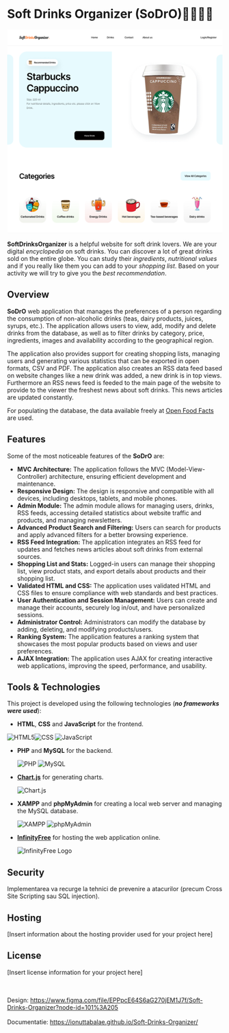 # Soft Drinks Organizer (SoDrO)🥤🍵🥛🍹

![SoftDrinkOrganizer](HomePage.png)

**SoftDrinksOrganizer** is a helpful website for soft drink lovers. We are your digital _encyclopedia_ on soft drinks.  You can discover a lot of great drinks sold on the entire globe. You can study their _ingredients_, _nutritional values_ and if you really like them you can add to your _shopping list_. Based on your activity we will try to give you the _best recommendation_.
## Overview

**SoDrO**  web application that manages the preferences of a person regarding the consumption of non-alcoholic drinks (teas, dairy products, juices, syrups, etc.). The application allows users to view, add, modify and delete drinks from the database, as well as to filter drinks by category, price, ingredients, images and availability according to the geographical region. 

The application also provides support for creating shopping lists, managing users and generating various statistics that can be exported in open formats, CSV and PDF. The application also creates an RSS data feed based on website changes like a new drink was added, a new drink is in top views. Furthermore an RSS news feed is feeded to the main page of the website to provide to the viewer the freshest news about soft drinks. This news articles are updated constantly.

For populating the database, the data available freely at [Open Food Facts](https://world.openfoodfacts.org/) are used.

## Features

Some of the most noticeable features of the **SoDrO** are:

- **MVC Architecture:** The application follows the MVC (Model-View-Controller) architecture, ensuring efficient development and maintenance.
- **Responsive Design:** The design is responsive and compatible with all devices, including desktops, tablets, and mobile phones.
- **Admin Module:** The admin module allows for managing users, drinks, RSS feeds, accessing detailed statistics about website traffic and products, and managing newsletters.
- **Advanced Product Search and Filtering:** Users can search for products and apply advanced filters for a better browsing experience.
- **RSS Feed Integration:** The application integrates an RSS feed for updates and fetches news articles about soft drinks from external sources.
- **Shopping List and Stats:** Logged-in users can manage their shopping list, view product stats, and export details about products and their shopping list.
- **Validated HTML and CSS:** The application uses validated HTML and CSS files to ensure compliance with web standards and best practices.
- **User Authentication and Session Management:** Users can create and manage their accounts, securely log in/out, and have personalized sessions.
- **Administrator Control:** Administrators can modify the database by adding, deleting, and modifying products/users.
- **Ranking System:** The application features a ranking system that showcases the most popular products based on views and user preferences.
- **AJAX Integration:** The application uses AJAX for creating interactive web applications, improving the speed, performance, and usability.



## Tools & Technologies

This project is developed using the following technologies (***no frameworks were used***):




- **HTML**, **CSS** and **JavaScript** for the frontend.

<img src="https://upload.wikimedia.org/wikipedia/commons/thumb/6/61/HTML5_logo_and_wordmark.svg/130px-HTML5_logo_and_wordmark.svg.png" alt="HTML5" height="100"><img src="https://upload.wikimedia.org/wikipedia/commons/thumb/d/d5/CSS3_logo_and_wordmark.svg/120px-CSS3_logo_and_wordmark.svg.png" alt="CSS"  height="100">
<img src="https://upload.wikimedia.org/wikipedia/commons/thumb/6/6a/JavaScript-logo.png/600px-JavaScript-logo.png" alt="JavaScript" height="100">

- **PHP** and **MySQL** for the backend.

  <img src="https://upload.wikimedia.org/wikipedia/commons/thumb/2/27/PHP-logo.svg/1200px-PHP-logo.svg.png" alt="PHP" height="100">
  <img src="https://upload.wikimedia.org/wikipedia/labs/8/8e/Mysql_logo.png" alt="MySQL" height="100">
  
- [**Chart.js**](https://www.chartjs.org/) for generating charts.
  
  <img src="https://avatars.githubusercontent.com/u/10342521?s=280&v=4" alt="Chart.js" height="100">
  
- **XAMPP** and **phpMyAdmin** for creating a local web server and managing the MySQL database.

  <img src="https://upload.wikimedia.org/wikipedia/en/thumb/7/78/XAMPP_logo.svg/1200px-XAMPP_logo.svg.png" alt="XAMPP" height="100">
  <img src="https://upload.wikimedia.org/wikipedia/commons/thumb/4/4f/PhpMyAdmin_logo.svg/2560px-PhpMyAdmin_logo.svg.png" alt="phpMyAdmin" height="100">
    
- [**InfinityFree**](https://www.infinityfree.com/) for hosting the web application online.


  <img src="https://www.infinityfree.com/images/logo-purple.png" alt="InfinityFree Logo" width="100">


## Security

Implementarea va recurge la tehnici de prevenire a atacurilor (precum Cross Site Scripting sau SQL injection).

## Hosting

[Insert information about the hosting provider used for your project here]

## License

[Insert license information for your project here]

\
\
Design: https://www.figma.com/file/EPPpcE64S6aG270jEM1J7f/Soft-Drinks-Organizer?node-id=101%3A205 \
\
Documentatie: https://ionuttabalae.github.io/Soft-Drinks-Organizer/
